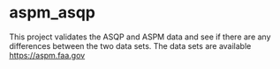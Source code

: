 # aspm_asqp
This project validates the ASQP and ASPM data and see if there are any differences between the two data sets. The data sets are available
https://aspm.faa.gov
